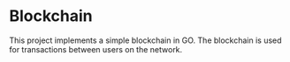 # Blockchain

This project implements a simple blockchain in GO. The blockchain is used for transactions between users on the network. 
